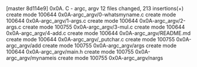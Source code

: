 [master 8d114e9] 0x0A. C - argc, argv
 12 files changed, 213 insertions(+)
 create mode 100644 0x0A-argc_argv/0-whatsmyname.c
 create mode 100644 0x0A-argc_argv/1-args.c
 create mode 100644 0x0A-argc_argv/2-args.c
 create mode 100755 0x0A-argc_argv/3-mul.c
 create mode 100644 0x0A-argc_argv/4-add.c
 create mode 100644 0x0A-argc_argv/README.md
 create mode 100644 0x0A-argc_argv/_putchar.c
 create mode 100755 0x0A-argc_argv/add
 create mode 100755 0x0A-argc_argv/args
 create mode 100644 0x0A-argc_argv/main.h
 create mode 100755 0x0A-argc_argv/mynameis
 create mode 100755 0x0A-argc_argv/nargs
